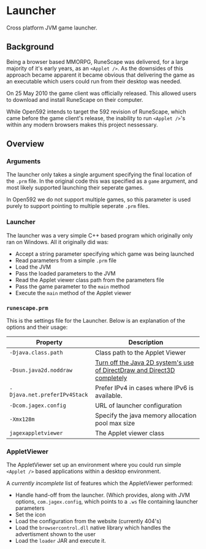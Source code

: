 # Launcher
Cross platform JVM game launcher.

## Background

Being a browser based MMORPG, RuneScape was delivered, for a large majority of
it's early years, as an `<Applet />`. As the downsides of this approach became
apparent it became obvious that delivering the game as an executable which
users could run from their desktop was needed.

On 25 May 2010 the game client was officially released. This allowed users
to download and install RuneScape on their computer.

While Open592 intends to target the 592 revision of RuneScape, which came
before the game client's release, the inability to run `<Applet />`'s within
any modern browsers makes this project nessessary.

## Overview

### Arguments

The launcher only takes a single argument specifying the final location of the
`.prm` file. In the original code this was specified as a `game` argument, and
most likely supported launching their seperate games.

In Open592 we do not support multiple games, so this parameter is used purely
to support pointing to multiple seperate `.prm` files.

### Launcher

The launcher was a very simple C++ based program which originally only ran on
Windows. All it originally did was:
  - Accept a string parameter specifying which game was being launched
  - Read parameters from a simple `.prm` file
  - Load the JVM
  - Pass the loaded parameters to the JVM
  - Read the Applet viewer class path from the parameters file
  - Pass the game parameter to the `main` method
  - Execute the `main` method of the Applet viewer

### `runescape.prm`

This is the settings file for the Launcher. Below is an explanation of the
options and their usage:

| Property | Description |
| --- | --- |
|`-Djava.class.path`| Class path to the Applet Viewer|
|`-Dsun.java2d.noddraw`| [Turn off the Java 2D system's use of DirectDraw and Direct3D completely](https://docs.oracle.com/javase/7/docs/technotes/guides/2d/flags.html#noddraw)|
|`-Djava.net.preferIPv4Stack`| Prefer IPv4 in cases where IPv6 is available.|
|`-Dcom.jagex.config`|URL of launcher configuration|
|`-Xmx128m`|Specify the java memory allocation pool max size|
|`jagexappletviewer`|The Applet viewer class|

### AppletViewer

The AppletViewer set up an environment where you could run simple `<Applet />`
based applications within a desktop environment.

A _currently incomplete_ list of features which the AppletViewer performed:
  - Handle hand-off from the launcher. (Which provides, along with JVM options, `com.jagex.config`, which points to a `.ws` file containing launcher parameters
  - Set the icon
  - Load the configuration from the website (currently 404's)
  - Load the `browsercontrol.dll` native library which handles the advertisment shown to the user
  - Load the `loader` JAR and execute it.
